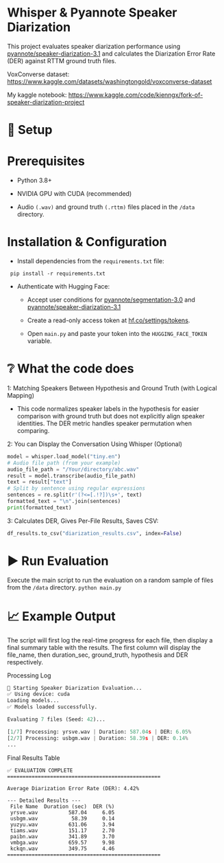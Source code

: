 # Whisper & Pyannote Speaker Diarization
This project evaluates speaker diarization performance using [pyannote/speaker-diarization-3.1](https://huggingface.co/pyannote/speaker-diarization-3.1) and calculates the Diarization Error Rate (DER) against RTTM ground truth files.

VoxConverse dataset: https://www.kaggle.com/datasets/washingtongold/voxconverse-dataset

My kaggle notebook: https://www.kaggle.com/code/kienngx/fork-of-speaker-diarization-project
# 🚀 Setup

# Prerequisites

- Python 3.8+

- NVIDIA GPU with CUDA (recommended)

- Audio ```(.wav)``` and ground truth ```(.rttm)``` files placed in the ```/data``` directory.

# Installation & Configuration

- Install dependencies from the ```requirements.txt``` file:

``` pip install -r requirements.txt```

- Authenticate with Hugging Face:
  - Accept user conditions for [pyannote/segmentation-3.0](https://huggingface.co/pyannote/segmentation-3.0) and [pyannote/speaker-diarization-3.1](https://huggingface.co/pyannote/speaker-diarization-3.1)

  - Create a read-only access token at [hf.co/settings/tokens](https://huggingface.co/settings/tokens).

  - Open ```main.py``` and paste your token into the ```HUGGING_FACE_TOKEN``` variable.

# ❔ What the code does
1: Matching Speakers Between Hypothesis and Ground Truth (with Logical Mapping)

- This code normalizes speaker labels in the hypothesis for easier comparison with ground truth but does not explicitly align speaker identities. The DER metric handles speaker permutation when comparing.

2: You can Display the Conversation Using Whisper (Optional)
```python
model = whisper.load_model("tiny.en")
# Audio file path (from your example)
audio_file_path = "/Your/directory/abc.wav"
result = model.transcribe(audio_file_path)
text = result["text"]
# Split by sentence using regular expressions
sentences = re.split(r'(?<=[.!?])\s+', text)
formatted_text = "\n".join(sentences)
print(formatted_text)
```
3: Calculates DER, Gives Per-File Results, Saves CSV:
```python
df_results.to_csv("diarization_results.csv", index=False)
```

# ▶️ Run Evaluation
Execute the main script to run the evaluation on a random sample of files from the ```/data``` directory.
```python main.py```

# 📈 Example Output
The script will first log the real-time progress for each file, then display a final summary table with the results.
The first column will display the file_name, then duration_sec, ground_truth, hypothesis and DER respectively.

Processing Log
```python
🚀 Starting Speaker Diarization Evaluation...
✅ Using device: cuda
Loading models...
✅ Models loaded successfully.

Evaluating 7 files (Seed: 42)...

[1/7] Processing: yrsve.wav | Duration: 587.04s | DER: 6.05%
[2/7] Processing: usbgm.wav | Duration: 58.39s | DER: 0.14%
...
```
Final Results Table
``` ==================================================
✅ EVALUATION COMPLETE
==================================================

Average Diarization Error Rate (DER): 4.42%

--- Detailed Results ---
 File Name  Duration (sec)  DER (%)
 yrsve.wav          587.04     6.05
 usbgm.wav           58.39     0.14
 yuzyu.wav          631.06     3.94
 tiams.wav          151.17     2.70
 paibn.wav          341.89     3.70
 vmbga.wav          659.57     9.98
 kckqn.wav          349.75     4.46
==================================================
```
